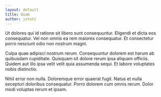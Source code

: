 ```yaml
---
layout: default
title: Quam
author: jstotz
---
```


Ut dolores qui id ratione sit libero sunt consequuntur. Eligendi et dicta eos consequatur. Vel non omnis ea rem maiores consequatur. Et consectetur porro nesciunt odio non nostrum magni.

Culpa quae adipisci nostrum rerum. Consequuntur dolorem est harum ab quibusdam cupiditate. Quisquam sit dolore rerum ipsa aliquam officiis. Quidem aut illo ipsa velit velit quia assumenda sequi. Et labore voluptates nobis distinctio.

Nihil error non nulla. Doloremque error quaerat fugit. Natus et nulla excepturi doloribus consequatur. Porro dolorem cum omnis rerum. Dolor modi voluptas rerum et ipsam.
